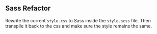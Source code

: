 ## Sass Refactor

Rewrite the current `style.css` to Sass inside the `style.scss` file. Then transpile it back to the css and make sure the style remains the same.
